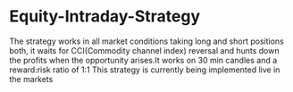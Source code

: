 # Equity-Intraday-Strategy
The strategy works in all market conditions taking long and short positions both, it waits for CCI(Commodity channel index) reversal and hunts down the profits when the opportunity arises.It works on 30 min candles and a reward:risk ratio of 1:1
This strategy is currently being implemented live in the markets
